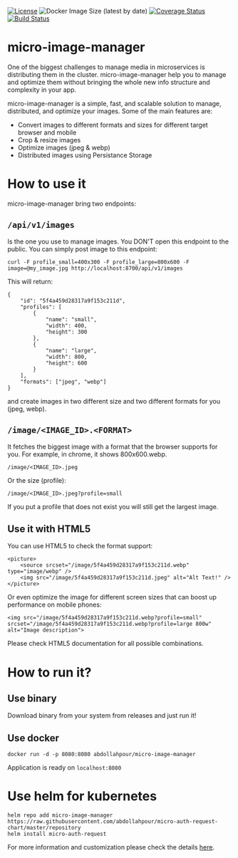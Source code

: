 [![License](https://img.shields.io/badge/License-Apache%202.0-blue.svg)](https://opensource.org/licenses/Apache-2.0)
![Docker Image Size (latest by date)](https://img.shields.io/docker/image-size/abdollahpour/micro-image-manager)
[![Coverage Status](https://coveralls.io/repos/github/abdollahpour/micro-image-manager/badge.svg?branch=master)](https://coveralls.io/github/abdollahpour/micro-image-manager?branch=master)
[![Build Status](https://secure.travis-ci.org/abdollahpour/micro-image-manager.svg?branch=master)](http://travis-ci.org/abdollahpour/micro-image-manager)

# micro-image-manager

One of the biggest challenges to manage media in microservices is distributing them in the cluster. micro-image-manager help you to manage and optimize them without bringing the whole new info structure and complexity in your app.

micro-image-manager is a simple, fast, and scalable solution to manage, distributed, and optimize your images. Some of the main features are:

* Convert images to different formats and sizes for different target browser and mobile
* Crop & resize images
* Optimize images (jpeg & webp)
* Distributed images using Persistance Storage

# How to use it
micro-image-manager bring two endpoints:

## `/api/v1/images`
Is the one you use to manage images. You DON'T open this endpoint to the public. You can simply post image to this endpoint:

    curl -F profile_small=400x300 -F profile_large=800x600 -F image=@my_image.jpg http://localhost:8700/api/v1/images

This will return:

    {
        "id": "5f4a459d28317a9f153c211d",
        "profiles": [
            {
                "name": "small",
                "width": 400,
                "height": 300
            },
            {
                "name": "large",
                "width": 800,
                "height": 600
            }
        ],
        "formats": ["jpeg", "webp"]
    }

and create images in two different size and two different formats for you (jpeg, webp).

## `/image/<IMAGE_ID>.<FORMAT>`
It fetches the biggest image with a format that the browser supports for you. For example, in chrome, it shows 800x600.webp.

    /image/<IMAGE_ID>.jpeg

Or the size (profile):

    /image/<IMAGE_ID>.jpeg?profile=small

If you put a profile that does not exist you will still get the largest image.

## Use it with HTML5
You can use HTML5 to check the format support:

    <picture>
        <source srcset="/image/5f4a459d28317a9f153c211d.webp" type="image/webp" />
        <img src="/image/5f4a459d28317a9f153c211d.jpeg" alt="Alt Text!" />
    </picture>

Or even optimize the image for different screen sizes that can boost up performance on mobile phones:

    <img src="/image/5f4a459d28317a9f153c211d.webp?profile=small"
    srcset="/image/5f4a459d28317a9f153c211d.webp?profile=large 800w"
    alt="Image description">

Please check HTML5 documentation for all possible combinations.

# How to run it?

## Use binary
Download binary from your system from releases and just run it!

## Use docker

    docker run -d -p 8080:8080 abdollahpour/micro-image-manager

Application is ready on `localhost:8080`

# Use helm for kubernetes

    helm repo add micro-image-manager https://raw.githubusercontent.com/abdollahpour/micro-auth-request-chart/master/repository
    helm install micro-auth-request

For more information and customization please check the details [here](https://github.com/abdollahpour/micro-image-manager-chart).